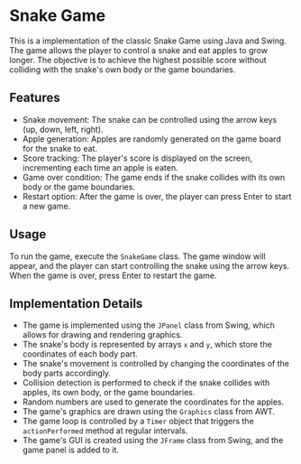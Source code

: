 # Snake Game

This is a implementation of the classic Snake Game using Java and Swing. The game allows the player to control a snake and eat apples to grow longer. The objective is to achieve the highest possible score without colliding with the snake's own body or the game boundaries.

## Features

- Snake movement: The snake can be controlled using the arrow keys (up, down, left, right).
- Apple generation: Apples are randomly generated on the game board for the snake to eat.
- Score tracking: The player's score is displayed on the screen, incrementing each time an apple is eaten.
- Game over condition: The game ends if the snake collides with its own body or the game boundaries.
- Restart option: After the game is over, the player can press Enter to start a new game.

## Usage

To run the game, execute the `SnakeGame` class. The game window will appear, and the player can start controlling the snake using the arrow keys. When the game is over, press Enter to restart the game.

## Implementation Details

- The game is implemented using the `JPanel` class from Swing, which allows for drawing and rendering graphics.
- The snake's body is represented by arrays `x` and `y`, which store the coordinates of each body part.
- The snake's movement is controlled by changing the coordinates of the body parts accordingly.
- Collision detection is performed to check if the snake collides with apples, its own body, or the game boundaries.
- Random numbers are used to generate the coordinates for the apples.
- The game's graphics are drawn using the `Graphics` class from AWT.
- The game loop is controlled by a `Timer` object that triggers the `actionPerformed` method at regular intervals.
- The game's GUI is created using the `JFrame` class from Swing, and the game panel is added to it.
